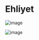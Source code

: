 # Ehliyet
![image](https://user-images.githubusercontent.com/75179334/183295419-963a1061-534f-4c54-98b1-d62fbbb49263.png)

![image](https://user-images.githubusercontent.com/75179334/183295451-4086f7cf-2fbe-45ac-9ba0-cbcab2644d1f.png)

